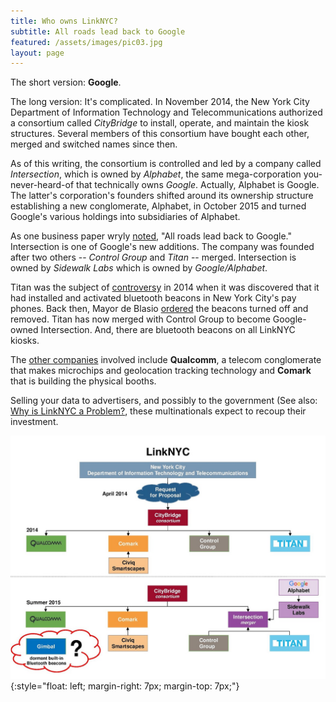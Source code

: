 ```yaml
---
title: Who owns LinkNYC?
subtitle: All roads lead back to Google
featured: /assets/images/pic03.jpg
layout: page
---
```


The short version: **Google**.

The long version: It's complicated. In November 2014, the New York City Department of Information Technology and Telecommunications authorized  a consortium called *CityBridge* to install, operate, and maintain the kiosk structures. Several members of this consortium have bought each other, merged and switched names since then. 

As of this writing, the consortium is controlled and led by a company called *Intersection*, which is owned by *Alphabet*, the same mega-corporation you-never-heard-of that technically owns *Google*. Actually, Alphabet is Google. The latter's corporation's founders shifted around its ownership structure establishing a new conglomerate, Alphabet, in October 2015 and turned Google's various holdings into subsidiaries of Alphabet.

As one business paper wryly [noted](http://www.businessinsider.com/inside-linknycs-free-public-gigabit-wifi-plan-2016-2), "All roads lead back to Google." Intersection is one of Google's new additions. The company was founded after two others -- *Control Group* and *Titan* -- merged. Intersection is owned by *Sidewalk Labs* which is owned by *Google/Alphabet*.

Titan was the subject of [controversy](https://www.buzzfeed.com/josephbernstein/exclusive-hundreds-of-devices-hidden-inside-new-york-city-ph?utm_term=.xuW5MJ8Gp#.ncPg5W0n7) in 2014 when it was discovered that it had installed and activated bluetooth beacons in New York City's pay phones. Back then, Mayor de Blasio [ordered](http://www.nydailynews.com/new-york/mayor-de-blasio-orders-beacons-removed-new-york-payphones-article-1.1965127) the beacons turned off and removed. Titan has now merged with Control Group to become Google-owned Intersection. And, there are bluetooth beacons on all LinkNYC kiosks. 

The [other companies](http://www.businessinsider.com/inside-linknycs-free-public-gigabit-wifi-plan-2016-2) involved include **Qualcomm**, a telecom conglomerate that makes microchips and geolocation tracking technology and **Comark** that is building the physical booths. 
 
Selling your data to advertisers, and possibly to the government (See also: [Why is LinkNYC a Problem?](/pages/why-is-this-a-problem), these multinationals expect to recoup their investment.  

![Corporate Structure - via Wikipedia](/assets/images/LinkNYC_corporate_structure.jpg){:style="float: left; margin-right: 7px; margin-top: 7px;"}